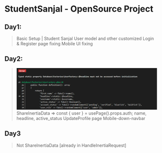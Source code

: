 # StudentSanjal - OpenSource Project

## Day1:
> Basic Setup | Student Sanjal
> User model and other customized
> Login & Register page fixing
> Mobile UI fixing

## Day2:
> ![Factory Error](image.png)
> ShareInertiaData => const { user } = usePage().props.auth;
> name, headline, active_status
> UpdateProfile page
> Mobile-down-navbar


## Day3
> Not ShareInertiaData [already in HandleInertiaRequest]
